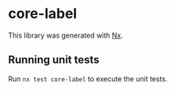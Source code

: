 # core-label

This library was generated with [Nx](https://nx.dev).

## Running unit tests

Run `nx test core-label` to execute the unit tests.
